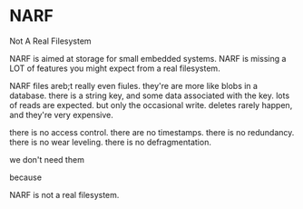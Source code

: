 NARF
====

Not A Real Filesystem

NARF is aimed at storage for small embedded systems.
NARF is missing a LOT of features you might expect from a real filesystem.

NARF files areb;t really even fiules.
they're are more like blobs in a database.
there is a string key, and some data associated with the key.
lots of reads are expected.
but only the occasional write.
deletes rarely happen, and they're very expensive.

there is no access control.
there are no timestamps.
there is no redundancy.
there is no wear leveling.
there is no defragmentation.

we don't need them

because

NARF is not a real filesystem.
